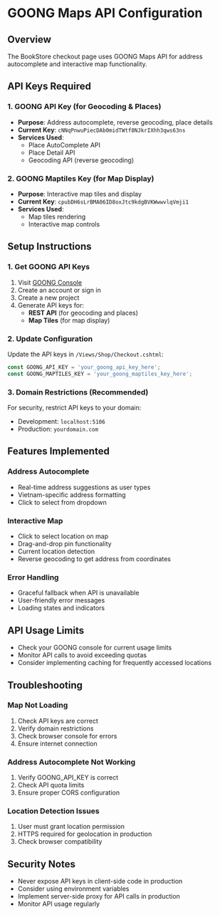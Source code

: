 # GOONG Maps API Configuration

## Overview
The BookStore checkout page uses GOONG Maps API for address autocomplete and interactive map functionality.

## API Keys Required

### 1. GOONG API Key (for Geocoding & Places)
- **Purpose**: Address autocomplete, reverse geocoding, place details
- **Current Key**: `cNNqPnwuPiecDAb0midTWtf8NJkrIXhh3qws63ns`
- **Services Used**:
  - Place AutoComplete API
  - Place Detail API  
  - Geocoding API (reverse geocoding)

### 2. GOONG Maptiles Key (for Map Display)
- **Purpose**: Interactive map tiles and display
- **Current Key**: `cpubDH6sLrBMA06ID8oxJtc9kdgBVKWwwvlqVmji1`
- **Services Used**:
  - Map tiles rendering
  - Interactive map controls

## Setup Instructions

### 1. Get GOONG API Keys
1. Visit [GOONG Console](https://console.goong.io/)
2. Create an account or sign in
3. Create a new project
4. Generate API keys for:
   - **REST API** (for geocoding and places)
   - **Map Tiles** (for map display)

### 2. Update Configuration
Update the API keys in `/Views/Shop/Checkout.cshtml`:

```javascript
const GOONG_API_KEY = 'your_goong_api_key_here';
const GOONG_MAPTILES_KEY = 'your_goong_maptiles_key_here';
```

### 3. Domain Restrictions (Recommended)
For security, restrict API keys to your domain:
- Development: `localhost:5106`
- Production: `yourdomain.com`

## Features Implemented

### Address Autocomplete
- Real-time address suggestions as user types
- Vietnam-specific address formatting
- Click to select from dropdown

### Interactive Map
- Click to select location on map
- Drag-and-drop pin functionality
- Current location detection
- Reverse geocoding to get address from coordinates

### Error Handling
- Graceful fallback when API is unavailable
- User-friendly error messages
- Loading states and indicators

## API Usage Limits
- Check your GOONG console for current usage limits
- Monitor API calls to avoid exceeding quotas
- Consider implementing caching for frequently accessed locations

## Troubleshooting

### Map Not Loading
1. Check API keys are correct
2. Verify domain restrictions
3. Check browser console for errors
4. Ensure internet connection

### Address Autocomplete Not Working
1. Verify GOONG_API_KEY is correct
2. Check API quota limits
3. Ensure proper CORS configuration

### Location Detection Issues
1. User must grant location permission
2. HTTPS required for geolocation in production
3. Check browser compatibility

## Security Notes
- Never expose API keys in client-side code in production
- Consider using environment variables
- Implement server-side proxy for API calls in production
- Monitor API usage regularly
